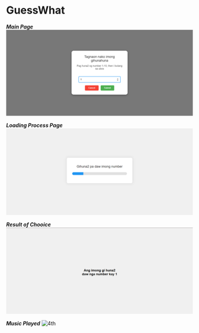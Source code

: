 # GuessWhat

***Main Page***
![main](https://github.com/SamNahutdo/GuessWhat/blob/main/img1.png)






***Loading Process Page***
![2nd](https://github.com/SamNahutdo/GuessWhat/blob/main/img2.png)








***Result of Chooice***
![3rd](https://github.com/SamNahutdo/GuessWhat/blob/main/img3.png)










***Music Played***
![4th](https://github.com/SamNahutdo/GuessWhat/blob/main/img4.jpg)
